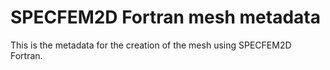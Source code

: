 # SPECFEM2D Fortran mesh metadata

This is the metadata for the creation of the mesh using SPECFEM2D Fortran.
